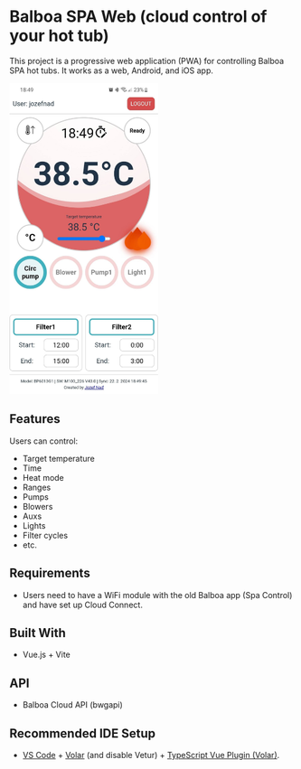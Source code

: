 # Balboa SPA Web (cloud control of your hot tub)

This project is a progressive web application (PWA) for controlling Balboa SPA hot tubs. It works as a web, Android, and iOS app.

<img src="./ScreenShot.jpg" data-canonical-src="./ScreenShot.jpg" height="550" />

## Features

Users can control:

- Target temperature
- Time
- Heat mode
- Ranges
- Pumps
- Blowers
- Auxs
- Lights
- Filter cycles
- etc.

## Requirements

- Users need to have a WiFi module with the old Balboa app (Spa Control) and have set up Cloud Connect.

## Built With

- Vue.js + Vite

## API

- Balboa Cloud API (bwgapi)

## Recommended IDE Setup

- [VS Code](https://code.visualstudio.com/) + [Volar](https://marketplace.visualstudio.com/items?itemName=Vue.volar) (and disable Vetur) + [TypeScript Vue Plugin (Volar)](https://marketplace.visualstudio.com/items?itemName=Vue.vscode-typescript-vue-plugin).

